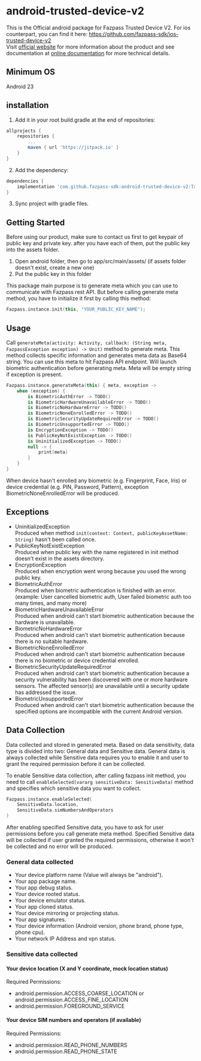 # android-trusted-device-v2

This is the Official android package for Fazpass Trusted Device V2.
For ios counterpart, you can find it here: https://github.com/fazpass-sdk/ios-trusted-device-v2 <br>
Visit [official website](https://fazpass.com) for more information about the product and see documentation at [online documentation](https://doc.fazpass.com) for more technical details.

## Minimum OS
Android 23

## installation
1. Add it in your root build.gradle at the end of repositories:
```gradle
allprojects {
	repositories {
		...
		maven { url 'https://jitpack.io' }
	}
}
```
2. Add the dependency:
```gradle
dependencies {
	implementation 'com.github.fazpass-sdk:android-trusted-device-v2:Tag'
}
```
3. Sync project with gradle files.

## Getting Started
Before using our product, make sure to contact us first to get keypair of public key and private key.
after you have each of them, put the public key into the assets folder.

1. Open android folder, then go to app/src/main/assets/ (if assets folder doesn't exist, create a new one)
2. Put the public key in this folder

This package main purpose is to generate meta which you can use to communicate with Fazpass rest API. But
before calling generate meta method, you have to initialize it first by calling this method:
```kotlin
Fazpass.instance.init(this, "YOUR_PUBLIC_KEY_NAME");
```

## Usage
Call `generateMeta(activity: Activity, callback: (String meta, FazpassException exception) -> Unit)` method to generate meta. This method
collects specific information and generates meta data as Base64 string.
You can use this meta to hit Fazpass API endpoint. Will launch biometric authentication before
generating meta. Meta will be empty string if exception is present.
```kotlin
Fazpass.instance.generateMeta(this) { meta, exception ->
    when (exception) {
        is BiometricAuthError -> TODO()
        is BiometricHardwareUnavailableError -> TODO()
        is BiometricNoHardwareError -> TODO()
        is BiometricNoneEnrolledError -> TODO()
        is BiometricSecurityUpdateRequiredError -> TODO()
        is BiometricUnsupportedError -> TODO()
        is EncryptionException -> TODO()
        is PublicKeyNotExistException -> TODO()
        is UninitializedException -> TODO()
        null -> { 
            print(meta) 
        }
    }
}
```
When device hasn't enrolled any biometric (e.g. Fingerprint, Face, Iris) or device credential (e.g. PIN, Password, Pattern), exception BiometricNoneEnrolledError will be produced.

## Exceptions
* UninitializedException<br>
Produced when method `init(context: Context, publicKeyAssetName: String)` hasn't been called once.
* PublicKeyNotExistException<br>
Produced when public key with the name registered in init method doesn't exist in the assets directory.
* EncryptionException<br>
Produced when encryption went wrong because you used the wrong public key.
* BiometricAuthError<br>
Produced when biometric authentication is finished with an error. (example: User cancelled biometric auth, User failed biometric auth too many times, and many more)
* BiometricHardwareUnavailableError<br>
Produced when android can't start biometric authentication because the hardware is unavailable.
* BiometricNoHardwareError<br>
Produced when android can't start biometric authentication because there is no suitable hardware.
* BiometricNoneEnrolledError<br>
Produced when android can't start biometric authentication because there is no biometric or device credential enrolled.
* BiometricSecurityUpdateRequiredError<br>
Produced when android can't start biometric authentication because a security vulnerability has been discovered with one or
more hardware sensors. The affected sensor(s) are unavailable until a security update has addressed the issue.
* BiometricUnsupportedError<br>
Produced when android can't start biometric authentication because the specified options are incompatible with the current Android version.

## Data Collection
Data collected and stored in generated meta. Based on data sensitivity, data type is divided into two: General data and Sensitive data.
General data is always collected while Sensitive data requires you to enable it and user to grant the required permission before it can be collected.

To enable Sensitive data collection, after calling fazpass init method, you need to call `enableSelected(vararg sensitiveData: SensitiveData)` method and
specifies which sensitive data you want to collect.
```kotlin
Fazpass.instance.enableSelected(
    SensitiveData.location,
    SensitiveData.simNumbersAndOperators
)
```
After enabling specified Sensitive data, you have to ask for user permissions before you call generate meta method. Specified Sensitive data will be collected
if user granted the required permissions, otherwise it won't be collected and no error will be produced.

### General data collected
* Your device platform name (Value will always be "android").
* Your app package name.
* Your app debug status.
* Your device rooted status.
* Your device emulator status.
* Your app cloned status.
* Your device mirroring or projecting status.
* Your app signatures.
* Your device information (Android version, phone brand, phone type, phone cpu).
* Your network IP Address and vpn status.

### Sensitive data collected
#### Your device location (X and Y coordinate, mock location status)
Required Permissions:
* android.permission.ACCESS_COARSE_LOCATION or android.permission.ACCESS_FINE_LOCATION
* android.permission.FOREGROUND_SERVICE
#### Your device SIM numbers and operators (if available)
Required Permissions:
* android.permission.READ_PHONE_NUMBERS
* android.permission.READ_PHONE_STATE
